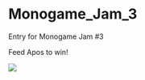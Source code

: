 # Monogame_Jam_3
Entry for Monogame Jam #3

Feed Apos to win!

![](https://github.com/MrGrak/Monogame_Jam_3/blob/main/FeedApos_001.gif)
